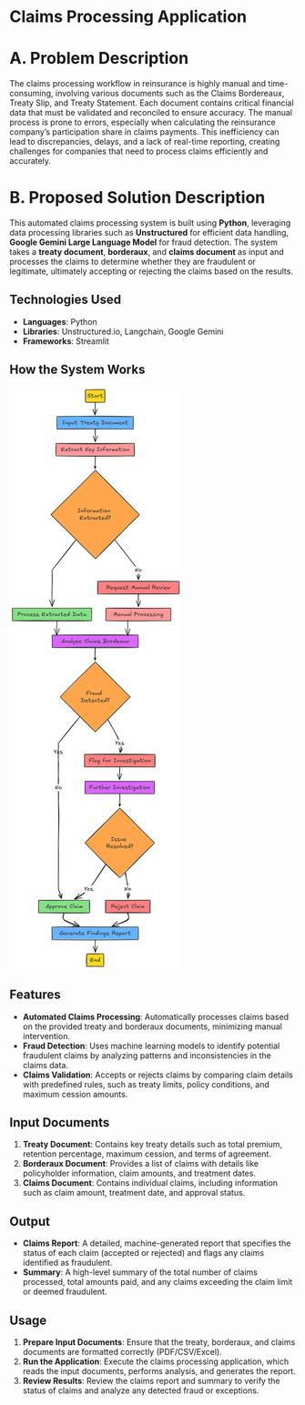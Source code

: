 # Claims Processing Application

# A. Problem Description
The claims processing workflow in reinsurance is highly manual and time-consuming, involving various documents such as the Claims Bordereaux, Treaty Slip, and Treaty Statement. Each document contains critical financial data that must be validated and reconciled to ensure accuracy. The manual process is prone to errors, especially when calculating the reinsurance company’s participation share in claims payments. This inefficiency can lead to discrepancies, delays, and a lack of real-time reporting, creating challenges for companies that need to process claims efficiently and accurately.


# B. Proposed Solution Description
This automated claims processing system is built using **Python**, leveraging data processing libraries such as **Unstructured** for efficient data handling, **Google Gemini Large Language Model** for fraud detection. The system takes a **treaty document**, **borderaux**, and **claims document** as input and processes the claims to determine whether they are fraudulent or legitimate, ultimately accepting or rejecting the claims based on the results.

## Technologies Used
- **Languages**: Python
- **Libraries**: Unstructured.io, Langchain, Google Gemini
- **Frameworks**: Streamlit

## How the System Works
![Claims Processing Flow](./Claims_Processing.png)

## Features
- **Automated Claims Processing**: Automatically processes claims based on the provided treaty and borderaux documents, minimizing manual intervention.
- **Fraud Detection**: Uses machine learning models to identify potential fraudulent claims by analyzing patterns and inconsistencies in the claims data.
- **Claims Validation**: Accepts or rejects claims by comparing claim details with predefined rules, such as treaty limits, policy conditions, and maximum cession amounts.

## Input Documents
1. **Treaty Document**: Contains key treaty details such as total premium, retention percentage, maximum cession, and terms of agreement.
2. **Borderaux Document**: Provides a list of claims with details like policyholder information, claim amounts, and treatment dates.
3. **Claims Document**: Contains individual claims, including information such as claim amount, treatment date, and approval status.

## Output
- **Claims Report**: A detailed, machine-generated report that specifies the status of each claim (accepted or rejected) and flags any claims identified as fraudulent.
- **Summary**: A high-level summary of the total number of claims processed, total amounts paid, and any claims exceeding the claim limit or deemed fraudulent.

## Usage
1. **Prepare Input Documents**: Ensure that the treaty, borderaux, and claims documents are formatted correctly (PDF/CSV/Excel).
2. **Run the Application**: Execute the claims processing application, which reads the input documents, performs analysis, and generates the report.
3. **Review Results**: Review the claims report and summary to verify the status of claims and analyze any detected fraud or exceptions.
